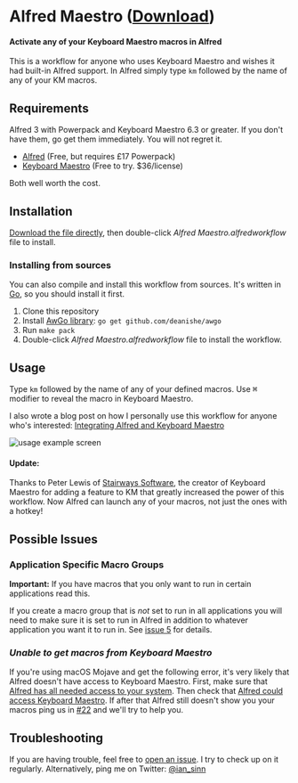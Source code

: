 # Alfred Maestro ([Download][dl])

#### Activate any of your Keyboard Maestro macros in Alfred

This is a workflow for anyone who uses Keyboard Maestro and wishes it had built-in Alfred support. In Alfred simply type `km` followed by the name of any of your KM macros.



## Requirements

Alfred 3 with Powerpack and Keyboard Maestro 6.3 or greater.
If you don't have them, go get them immediately.
You will not regret it.

- [Alfred](http://www.alfredapp.com/) (Free, but requires £17 Powerpack)
- [Keyboard Maestro](http://www.keyboardmaestro.com/main/) (Free to try. $36/license)

Both well worth the cost.



## Installation

[Download the file directly][dl], then double-click _Alfred Maestro.alfredworkflow_ file to install.

[dl]: https://github.com/iansinnott/alfred-maestro/releases/download/0.2.2/AlfredMaestro.alfredworkflow

### Installing from sources
You can also compile and install this workflow from sources.
It's written in [Go](https://golang.org/), so you should install it first.

1. Clone this repository
2. Install [AwGo library](https://github.com/deanishe/awgo): `go get github.com/deanishe/awgo`
3. Run `make pack`
4. Double-click _Alfred Maestro.alfredworkflow_ file to install the workflow.




## Usage

Type `km` followed by the name of any of your defined macros.
Use <kbd>⌘</kbd> modifier to reveal the macro in Keyboard Maestro.

I also wrote a blog post on how I personally use this workflow for anyone who's interested: [Integrating Alfred and Keyboard Maestro][blogpost]

[blogpost]: http://blog.iansinnott.com/integrating-alfred-and-keyboard-maestro/

![usage example screen](screen.png "Usage Example")

#### Update:

Thanks to Peter Lewis of [Stairways Software][stair], the creator of Keyboard Maestro for adding a feature to KM that greatly increased the power of this workflow. Now Alfred can launch any of your macros, not just the ones with a hotkey!

[stair]: http://www.stairways.com/main/



## Possible Issues

### Application Specific Macro Groups

**Important:** If you have macros that you only want to run in certain applications read this.

If you create a macro group that is _not_ set to run in all applications you will need to make sure it is set to run in Alfred in addition to whatever application you want it to run in. See [issue 5][issue5] for details.

[issue5]: https://github.com/iansinnott/alfred-maestro/issues/5

### _Unable to get macros from Keyboard Maestro_
If you're using macOS Mojave and get the following error, it's very likely that Alfred doesn't have access to Keyboard Maestro. First, make sure that [Alfred has all needed access to your system](https://www.alfredapp.com/help/getting-started/macos-mojave/#integration). Then check that [Alfred could access Keyboard Maestro](https://user-images.githubusercontent.com/923973/52786326-4213cc00-3063-11e9-85d0-1b58c0ce03ae.png). If after that Alfred still doesn't show you your macros ping us in [#22](https://github.com/iansinnott/alfred-maestro/issues/22) and we'll try to help you.


## Troubleshooting

If you are having trouble, feel free to [open an issue][issues]. I try to check up on it regularly. Alternatively, ping me on Twitter: [@ian_sinn](https://twitter.com/ian_sinn)

[issues]: https://github.com/iansinnott/alfred-maestro/issues
[new-issue]: https://github.com/iansinnott/alfred-maestro/issues/new
